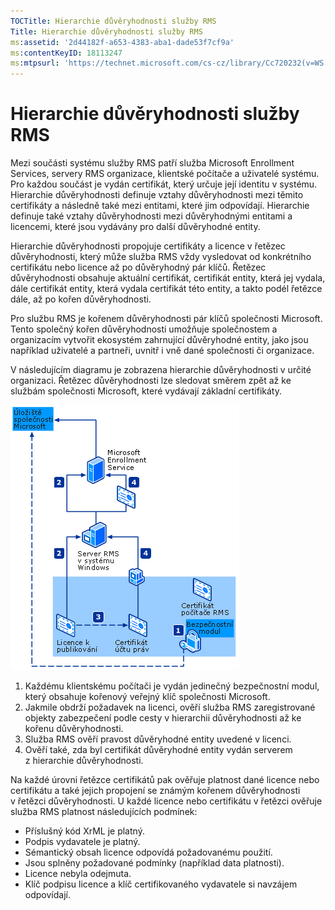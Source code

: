 ```yaml
---
TOCTitle: Hierarchie důvěryhodnosti služby RMS
Title: Hierarchie důvěryhodnosti služby RMS
ms:assetid: '2d44182f-a653-4383-aba1-dade53f7cf9a'
ms:contentKeyID: 18113247
ms:mtpsurl: 'https://technet.microsoft.com/cs-cz/library/Cc720232(v=WS.10)'
---
```


Hierarchie důvěryhodnosti služby RMS
====================================

Mezi součásti systému služby RMS patří služba Microsoft Enrollment Services, servery RMS organizace, klientské počítače a uživatelé systému. Pro každou součást je vydán certifikát, který určuje její identitu v systému. Hierarchie důvěryhodnosti definuje vztahy důvěryhodnosti mezi těmito certifikáty a následně také mezi entitami, které jim odpovídají. Hierarchie definuje také vztahy důvěryhodnosti mezi důvěryhodnými entitami a licencemi, které jsou vydávány pro další důvěryhodné entity.

Hierarchie důvěryhodnosti propojuje certifikáty a licence v řetězec důvěryhodnosti, který může služba RMS vždy vysledovat od konkrétního certifikátu nebo licence až po důvěryhodný pár klíčů. Řetězec důvěryhodnosti obsahuje aktuální certifikát, certifikát entity, která jej vydala, dále certifikát entity, která vydala certifikát této entity, a takto podél řetězce dále, až po kořen důvěryhodnosti.

Pro službu RMS je kořenem důvěryhodnosti pár klíčů společnosti Microsoft. Tento společný kořen důvěryhodnosti umožňuje společnostem a organizacím vytvořit ekosystém zahrnující důvěryhodné entity, jako jsou například uživatelé a partneři, uvnitř i vně dané společnosti či organizace.

V následujícím diagramu je zobrazena hierarchie důvěryhodnosti v určité organizaci. Řetězec důvěryhodnosti lze sledovat směrem zpět až ke službám společnosti Microsoft, které vydávají základní certifikáty.

![](images/Cc720232.6c169175-94fb-4ec0-93bc-12748aae3ac4(WS.10).gif)
1.  Každému klientskému počítači je vydán jedinečný bezpečnostní modul, který obsahuje kořenový veřejný klíč společnosti Microsoft.
2.  Jakmile obdrží požadavek na licenci, ověří služba RMS zaregistrované objekty zabezpečení podle cesty v hierarchii důvěryhodnosti až ke kořenu důvěryhodnosti.
3.  Služba RMS ověří pravost důvěryhodné entity uvedené v licenci.
4.  Ověří také, zda byl certifikát důvěryhodné entity vydán serverem z hierarchie důvěryhodnosti.

Na každé úrovni řetězce certifikátů pak ověřuje platnost dané licence nebo certifikátu a také jejich propojení se známým kořenem důvěryhodnosti v řetězci důvěryhodnosti. U každé licence nebo certifikátu v řetězci ověřuje služba RMS platnost následujících podmínek:

-   Příslušný kód XrML je platný.
-   Podpis vydavatele je platný.
-   Sémantický obsah licence odpovídá požadovanému použití.
-   Jsou splněny požadované podmínky (například data platnosti).
-   Licence nebyla odejmuta.
-   Klíč podpisu licence a klíč certifikovaného vydavatele si navzájem odpovídají.
